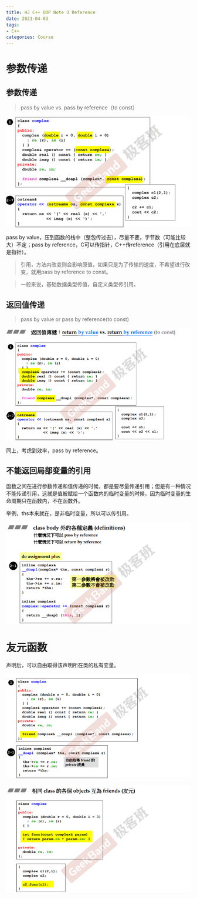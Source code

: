 ```yaml
---
title: HJ C++ OOP Note 3 Reference
date: 2021-04-03
tags:
- C++
categories: Course
---
```


# 参数传递

## 参数传递

> pass by value vs. pass by reference（to const）

![](./HJ-C++-OOP-Note-3-Reference/pass.png)

pass by value，压到函数的栈中（整包传过去），尽量不要，字节数（可能比较大）不定；pass by reference，C可以传指针，C++传reference（引用在底层就是指针）。

> 引用，方法内改变则会影响原值，如果只是为了传输的速度，不希望进行改变，就用pass by reference to const。

> 一般来说，基础数据类型传值，自定义类型传引用。

## 返回值传递

> pass by value or pass by reference(to const)

![](./HJ-C++-OOP-Note-3-Reference/returnby.png)

同上，考虑到效率，pass by reference。

## 不能返回局部变量的引用

函数之间在进行参数传递和值传递的时候，都是要尽量传递引用；但是有一种情况不能传递引用，这就是值被赋给一个函数内的临时变量的时候，因为临时变量的生命周期只在函数内，不在函数外。

举例，ths本来就在，是非临时变量，所以可以传引用。

![](./HJ-C++-OOP-Note-3-Reference/cannot.png)

# 友元函数

声明后，可以自由取得该声明所在类的私有变量。

![](./HJ-C++-OOP-Note-3-Reference/friend1.png)

![](./HJ-C++-OOP-Note-3-Reference/friend2.png)



